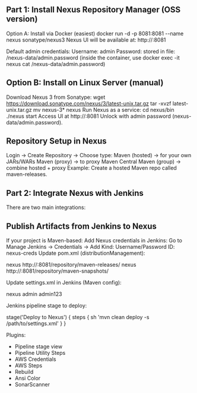 ## Part 1: Install Nexus Repository Manager (OSS version)
Option A: Install via Docker (easiest)
docker run -d -p 8081:8081 --name nexus sonatype/nexus3
Nexus UI will be available at: http://<server-ip>:8081

Default admin credentials:
Username: admin
Password: stored in file:
/nexus-data/admin.password
(inside the container, use docker exec -it nexus cat /nexus-data/admin.password)



## Option B: Install on Linux Server (manual)

Download Nexus 3 from Sonatype:
wget https://download.sonatype.com/nexus/3/latest-unix.tar.gz
tar -xvzf latest-unix.tar.gz
mv nexus-3* nexus
Run Nexus as a service:
cd nexus/bin
./nexus start
Access UI at http://<server-ip>:8081
Unlock with admin password (nexus-data/admin.password).



## Repository Setup in Nexus

Login → Create Repository → Choose type:
Maven (hosted) → for your own JARs/WARs
Maven (proxy) → to proxy Maven Central
Maven (group) → combine hosted + proxy
Example: Create a hosted Maven repo called maven-releases.

## Part 2: Integrate Nexus with Jenkins

There are two main integrations:

##      Publish Artifacts from Jenkins to Nexus

If your project is Maven-based:
Add Nexus credentials in Jenkins:
Go to Manage Jenkins → Credentials → Add
Kind: Username/Password
ID: nexus-creds
Update pom.xml (distributionManagement):

<distributionManagement>
  <repository>
    <id>nexus</id>
    <url>http://<nexus-server>:8081/repository/maven-releases/</url>
  </repository>
  <snapshotRepository>
    <id>nexus</id>
    <url>http://<nexus-server>:8081/repository/maven-snapshots/</url>
  </snapshotRepository>
</distributionManagement>


Update settings.xml in Jenkins (Maven config):

<servers>
  <server>
    <id>nexus</id>
    <username>admin</username>
    <password>admin123</password>
  </server>
</servers>


Jenkins pipeline stage to deploy:

stage('Deploy to Nexus') {
    steps {
        sh 'mvn clean deploy -s /path/to/settings.xml'
    }
}



Plugins:
* Pipeline stage view
* Pipeline Utility Steps
* AWS Credentials
* AWS Steps
* Rebuild
* Ansi Color
* SonarScanner